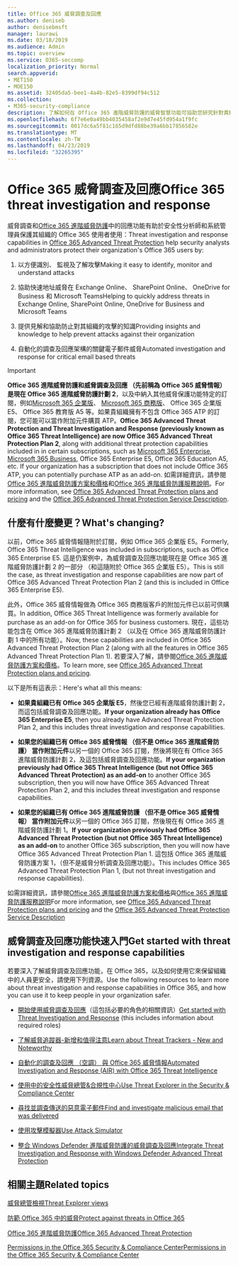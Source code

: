 ```yaml
---
title: Office 365 威脅調查及回應
ms.author: deniseb
author: denisebmsft
manager: laurawi
ms.date: 03/18/2019
ms.audience: Admin
ms.topic: overview
ms.service: O365-seccomp
localization_priority: Normal
search.appverid:
- MET150
- MOE150
ms.assetid: 32405da5-bee1-4a4b-82e5-8399df94c512
ms.collection:
- M365-security-compliance
description: 了解如何在 Office 365 進階威脅防護的威脅智慧功能可協助您研究針對貴組織的潛在威脅、 回應惡意程式碼、 網路釣魚和其他 Office 365 已經偵測出代表您的攻擊，搜尋的威脅指標。
ms.openlocfilehash: 6f7e6e0a49bb4035458af2e9d7e45fd954a1f9fc
ms.sourcegitcommit: 0017dc6a5f81c165d9dfd88be39a6bb17856582e
ms.translationtype: MT
ms.contentlocale: zh-TW
ms.lasthandoff: 04/23/2019
ms.locfileid: "32265395"
---
```

# <a name="office-365-threat-investigation-and-response"></a><span data-ttu-id="1f62e-103">Office 365 威脅調查及回應</span><span class="sxs-lookup"><span data-stu-id="1f62e-103">Office 365 threat investigation and response</span></span>

<span data-ttu-id="1f62e-104">威脅調查和[Office 365 進階威脅防護](office-365-atp.md)中的回應功能有助於安全性分析師和系統管理員保護其組織的 Office 365 使用者使用：</span><span class="sxs-lookup"><span data-stu-id="1f62e-104">Threat investigation and response capabilities in [Office 365 Advanced Threat Protection](office-365-atp.md) help security analysts and administrators protect their organization's Office 365 users by:</span></span>
  
1. <span data-ttu-id="1f62e-105">以方便識別、 監視及了解攻擊</span><span class="sxs-lookup"><span data-stu-id="1f62e-105">Making it easy to identify, monitor and understand attacks</span></span>
    
2. <span data-ttu-id="1f62e-106">協助快速地址威脅在 Exchange Online、 SharePoint Online、 OneDrive for Business 和 Microsoft Teams</span><span class="sxs-lookup"><span data-stu-id="1f62e-106">Helping to quickly address threats in Exchange Online, SharePoint Online, OneDrive for Business and Microsoft Teams</span></span>
    
3. <span data-ttu-id="1f62e-107">提供見解和協助防止對其組織的攻擊的知識</span><span class="sxs-lookup"><span data-stu-id="1f62e-107">Providing insights and knowledge to help prevent attacks against their organization</span></span>

4. <span data-ttu-id="1f62e-108">自動化的調查及回應架構的關鍵電子郵件威脅</span><span class="sxs-lookup"><span data-stu-id="1f62e-108">Automated investigation and response for critical email based threats</span></span>
    
> [!IMPORTANT]
> <span data-ttu-id="1f62e-109">**Office 365 進階威脅防護和威脅調查及回應 （先前稱為 Office 365 威脅情報） 是現在 Office 365 進階威脅防護計劃 2**，以及中納入其他威脅保護功能特定的訂閱，例如[Microsoft 365 企業版](https://www.microsoft.com/microsoft-365/enterprise/home)、 [Microsoft 365 商務版](https://www.microsoft.com/microsoft-365/business)、 Office 365 企業版 E5、 Office 365 教育版 A5 等。如果貴組織擁有不包含 Office 365 ATP 的訂閱，您可能可以當作附加元件購買 ATP。</span><span class="sxs-lookup"><span data-stu-id="1f62e-109">**Office 365 Advanced Threat Protection and Threat Investigation and Response (previously known as Office 365 Threat Intelligence) are now Office 365 Advanced Threat Protection Plan 2**, along with additional threat protection capabilities included in in certain subscriptions, such as [Microsoft 365 Enterprise](https://www.microsoft.com/microsoft-365/enterprise/home), [Microsoft 365 Business](https://www.microsoft.com/microsoft-365/business), Office 365 Enterprise E5, Office 365 Education A5, etc. If your organization has a subscription that does not include Office 365 ATP, you can potentially purchase ATP as an add-on.</span></span> <span data-ttu-id="1f62e-110">如需詳細資訊，請參閱[Office 365 進階威脅防護方案和價格](https://products.office.com/exchange/advance-threat-protection)和[Office 365 進階威脅防護服務說明](https://docs.microsoft.com/office365/servicedescriptions/office-365-advanced-threat-protection-service-description#whats-new-in-office-365-advanced-threat-protection-atp)。</span><span class="sxs-lookup"><span data-stu-id="1f62e-110">For more information, see [Office 365 Advanced Threat Protection plans and pricing](https://products.office.com/exchange/advance-threat-protection) and the [Office 365 Advanced Threat Protection Service Description](https://docs.microsoft.com/office365/servicedescriptions/office-365-advanced-threat-protection-service-description#whats-new-in-office-365-advanced-threat-protection-atp).</span></span> 
  
## <a name="whats-changing"></a><span data-ttu-id="1f62e-111">什麼有什麼變更？</span><span class="sxs-lookup"><span data-stu-id="1f62e-111">What's changing?</span></span>

<span data-ttu-id="1f62e-112">以前，Office 365 威脅情報隨附於訂閱，例如 Office 365 企業版 E5。</span><span class="sxs-lookup"><span data-stu-id="1f62e-112">Formerly, Office 365 Threat Intelligence was included in subscriptions, such as Office 365 Enterprise E5.</span></span> <span data-ttu-id="1f62e-113">這是仍案例中，為威脅調查及回應功能現在是 Office 365 進階威脅防護計劃 2 的一部分 （和這隨附於 Office 365 企業版 E5）。</span><span class="sxs-lookup"><span data-stu-id="1f62e-113">This is still the case, as threat investigation and response capabilities are now part of Office 365 Advanced Threat Protection Plan 2 (and this is included in Office 365 Enterprise E5).</span></span> 

<span data-ttu-id="1f62e-114">此外，Office 365 威脅情報做為 Office 365 商務版客戶的附加元件已以前可供購買。</span><span class="sxs-lookup"><span data-stu-id="1f62e-114">In addition, Office 365 Threat Intelligence was formerly available for purchase as an add-on for Office 365 for business customers.</span></span> <span data-ttu-id="1f62e-115">現在，這些功能包含在 Office 365 進階威脅防護計劃 2 （以及在 Office 365 進階威脅防護計劃 1 中的所有功能）。</span><span class="sxs-lookup"><span data-stu-id="1f62e-115">Now, these capabilities are included in Office 365 Advanced Threat Protection Plan 2 (along with all the features in Office 365 Advanced Threat Protection Plan 1).</span></span> <span data-ttu-id="1f62e-116">若要深入了解，請參閱[Office 365 進階威脅防護方案和價格](https://products.office.com/exchange/advance-threat-protection)。</span><span class="sxs-lookup"><span data-stu-id="1f62e-116">To learn more, see [Office 365 Advanced Threat Protection plans and pricing](https://products.office.com/exchange/advance-threat-protection).</span></span>

<span data-ttu-id="1f62e-117">以下是所有這表示：</span><span class="sxs-lookup"><span data-stu-id="1f62e-117">Here's what all this means:</span></span>

- <span data-ttu-id="1f62e-118">**如果貴組織已有 Office 365 企業版 E5**，然後您已經有進階威脅防護計劃 2，而這包括威脅調查及回應功能。</span><span class="sxs-lookup"><span data-stu-id="1f62e-118">**If your organization already has Office 365 Enterprise E5**, then you already have Advanced Threat Protection Plan 2, and this includes threat investigation and response capabilities.</span></span>

- <span data-ttu-id="1f62e-119">**如果您的組織已有 Office 365 威脅情報 （但不是 Office 365 進階威脅防護） 當作附加元件**以另一個的 Office 365 訂閱，然後將現在有 Office 365 進階威脅防護計劃 2，及這包括威脅調查及回應功能。</span><span class="sxs-lookup"><span data-stu-id="1f62e-119">**If your organization previously had Office 365 Threat Intelligence (but not Office 365 Advanced Threat Protection) as an add-on** to another Office 365 subscription, then you will now have Office 365 Advanced Threat Protection Plan 2, and this includes threat investigation and response capabilities.</span></span> 

- <span data-ttu-id="1f62e-120">**如果您的組織已有 Office 365 進階威脅防護 （但不是 Office 365 威脅情報） 當作附加元件**以另一個的 Office 365 訂閱，然後現在有 Office 365 進階威脅防護計劃 1。</span><span class="sxs-lookup"><span data-stu-id="1f62e-120">**If your organization previously had Office 365 Advanced Threat Protection (but not Office 365 Threat Intelligence) as an add-on** to another Office 365 subscription, then you will now have Office 365 Advanced Threat Protection Plan 1.</span></span> <span data-ttu-id="1f62e-121">這包括 Office 365 進階威脅防護方案 1，（但不是威脅分析調查及回應功能）。</span><span class="sxs-lookup"><span data-stu-id="1f62e-121">This includes Office 365 Advanced Threat Protection Plan 1, (but not threat investigation and response capabilities).</span></span>

<span data-ttu-id="1f62e-122">如需詳細資訊，請參閱[Office 365 進階威脅防護方案和價格](https://products.office.com/exchange/advance-threat-protection)與[Office 365 進階威脅防護服務說明](https://docs.microsoft.com/office365/servicedescriptions/office-365-advanced-threat-protection-service-description#whats-new-in-office-365-advanced-threat-protection-atp)</span><span class="sxs-lookup"><span data-stu-id="1f62e-122">For more information, see [Office 365 Advanced Threat Protection plans and pricing](https://products.office.com/exchange/advance-threat-protection) and the [Office 365 Advanced Threat Protection Service Description](https://docs.microsoft.com/office365/servicedescriptions/office-365-advanced-threat-protection-service-description#whats-new-in-office-365-advanced-threat-protection-atp)</span></span>

## <a name="get-started-with-threat-investigation-and-response-capabilities"></a><span data-ttu-id="1f62e-123">威脅調查及回應功能快速入門</span><span class="sxs-lookup"><span data-stu-id="1f62e-123">Get started with threat investigation and response capabilities</span></span>

<span data-ttu-id="1f62e-124">若要深入了解威脅調查及回應功能，在 Office 365，以及如何使用它來保留組織中的人員更安全，請使用下列資源。</span><span class="sxs-lookup"><span data-stu-id="1f62e-124">Use the following resources to learn more about threat investigation and response capabilities in Office 365, and how you can use it to keep people in your organization safer.</span></span>
  
- <span data-ttu-id="1f62e-125">[開始使用威脅調查及回應](get-started-with-ti.md)（這包括必要的角色的相關資訊）</span><span class="sxs-lookup"><span data-stu-id="1f62e-125">[Get started with Threat Investigation and Response](get-started-with-ti.md) (this includes information about required roles)</span></span> 
    
- [<span data-ttu-id="1f62e-126">了解威脅追蹤器-新增和值得注意</span><span class="sxs-lookup"><span data-stu-id="1f62e-126">Learn about Threat Trackers - New and Noteworthy</span></span>](threat-trackers.md)

- [<span data-ttu-id="1f62e-127">自動化的調查及回應 （空調） 與 Office 365 威脅情報</span><span class="sxs-lookup"><span data-stu-id="1f62e-127">Automated Investigation and Response (AIR) with Office 365 Threat Intelligence</span></span>](automated-investigation-response-office.md)

- [<span data-ttu-id="1f62e-128">使用中的安全性威脅總管&amp;合規性中心</span><span class="sxs-lookup"><span data-stu-id="1f62e-128">Use Threat Explorer in the Security &amp; Compliance Center</span></span>](use-explorer-in-security-and-compliance.md)
    
- [<span data-ttu-id="1f62e-129">尋找並調查傳送的惡意電子郵件</span><span class="sxs-lookup"><span data-stu-id="1f62e-129">Find and investigate malicious email that was delivered</span></span>](investigate-malicious-email-that-was-delivered.md)
    
- [<span data-ttu-id="1f62e-130">使用攻擊模擬器</span><span class="sxs-lookup"><span data-stu-id="1f62e-130">Use Attack Simulator</span></span>](attack-simulator.md)
    
- [<span data-ttu-id="1f62e-131">整合 Windows Defender 進階威脅防護的威脅調查及回應</span><span class="sxs-lookup"><span data-stu-id="1f62e-131">Integrate Threat Investigation and Response with Windows Defender Advanced Threat Protection</span></span>](integrate-office-365-ti-with-wdatp.md)
    
## <a name="related-topics"></a><span data-ttu-id="1f62e-132">相關主題</span><span class="sxs-lookup"><span data-stu-id="1f62e-132">Related topics</span></span>

[<span data-ttu-id="1f62e-133">威脅總管檢視</span><span class="sxs-lookup"><span data-stu-id="1f62e-133">Threat Explorer views</span></span>](threat-explorer-views.md)

[<span data-ttu-id="1f62e-134">防範 Office 365 中的威脅</span><span class="sxs-lookup"><span data-stu-id="1f62e-134">Protect against threats in Office 365</span></span>](protect-against-threats.md)
  
[<span data-ttu-id="1f62e-135">Office 365 進階威脅防護</span><span class="sxs-lookup"><span data-stu-id="1f62e-135">Office 365 Advanced Threat Protection</span></span>](office-365-atp.md)
  
[<span data-ttu-id="1f62e-136">Permissions in the Office 365 Security &amp; Compliance Center</span><span class="sxs-lookup"><span data-stu-id="1f62e-136">Permissions in the Office 365 Security &amp; Compliance Center</span></span>](permissions-in-the-security-and-compliance-center.md)
 
